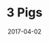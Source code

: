 ---
title: 3 Pigs
date: '2017-04-02'
thumb_image: images/mar-2yo/3pigs.jpg
thumb_image_alt: 3 Pigs
image: images/mar-2yo/3pigs.jpg
image_alt: 3 Pigs
template: project
---	